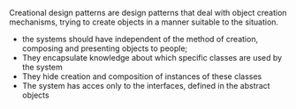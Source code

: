 Creational design patterns are design patterns that deal with object creation mechanisms, trying to create objects in a manner suitable to the situation.
 - the systems should have independent of the method of creation,
composing and presenting objects to people;
 - They encapsulate knowledge about which specific classes are used by the system
 - They hide creation and composition of instances of these classes
 - The system has acces only to the interfaces, defined in the abstract objects